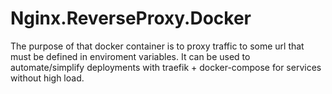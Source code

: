 # Nginx.ReverseProxy.Docker
The purpose of that docker container is to proxy traffic to some url that must be defined in enviroment variables. It can be used to automate/simplify deployments with traefik + docker-compose for services without high load.
